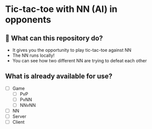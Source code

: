 # Tic-tac-toe with NN (AI) in opponents
## 🤔 What can this repository do?
- It gives you the opportunity to play tic-tac-toe against NN
- The NN runs locally!
- You can see how two different NN are trying to defeat each other

## What is already available for use?
- [ ] Game
  - [ ] PvP
  - [ ] PvNN
  - [ ] NNvNN
- [ ] NN
- [ ] Server 
- [ ] Client